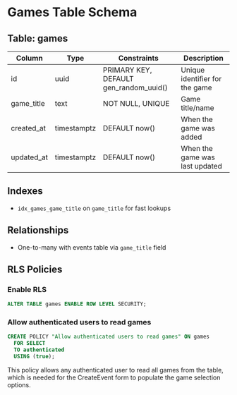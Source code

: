 # Games Table Schema

## Table: games

| Column | Type | Constraints | Description |
|--------|------|-------------|-------------|
| id | uuid | PRIMARY KEY, DEFAULT gen_random_uuid() | Unique identifier for the game |
| game_title | text | NOT NULL, UNIQUE | Game title/name |
| created_at | timestamptz | DEFAULT now() | When the game was added |
| updated_at | timestamptz | DEFAULT now() | When the game was last updated |

## Indexes
- `idx_games_game_title` on `game_title` for fast lookups

## Relationships
- One-to-many with events table via `game_title` field

## RLS Policies

### Enable RLS
```sql
ALTER TABLE games ENABLE ROW LEVEL SECURITY;
```

### Allow authenticated users to read games
```sql
CREATE POLICY "Allow authenticated users to read games" ON games
  FOR SELECT
  TO authenticated
  USING (true);
```

This policy allows any authenticated user to read all games from the table, which is needed for the CreateEvent form to populate the game selection options.
